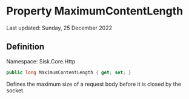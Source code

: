 # Property MaximumContentLength
Last updated: Sunday, 25 December 2022

## Definition
Namespace: Sisk.Core.Http

```csharp
public long MaximumContentLength { get; set; }
```

Defines the maximum size of a request body before it is closed by the socket.

